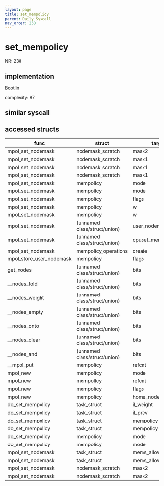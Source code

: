 ```yaml
---
layout: page
title: set_mempolicy
parent: Daily Syscall
nav_order: 238
---
```

        

# set_mempolicy
NR: 238

## implementation
[Bootlin](https://elixir.bootlin.com/linux/v6.14.7/source/mm/mempolicy.c#L1634)

complexity: 87


## similar syscall


## accessed structs

|func|struct|target|location|has_read|has_write|
|--|--|--|--|--|--|
|mpol_set_nodemask|nodemask_scratch|mask2|https://elixir.bootlin.com/linux/v6.14.7/source/mm/mempolicy.c#L291|false|false|
|mpol_set_nodemask|nodemask_scratch|mask1|https://elixir.bootlin.com/linux/v6.14.7/source/mm/mempolicy.c#L276|false|false|
|mpol_set_nodemask|nodemask_scratch|mask1|https://elixir.bootlin.com/linux/v6.14.7/source/mm/mempolicy.c#L282|false|false|
|mpol_set_nodemask|nodemask_scratch|mask1|https://elixir.bootlin.com/linux/v6.14.7/source/mm/mempolicy.c#L284|false|false|
|mpol_set_nodemask|mempolicy|mode|https://elixir.bootlin.com/linux/v6.14.7/source/mm/mempolicy.c#L272|true|true|
|mpol_set_nodemask|mempolicy|mode|https://elixir.bootlin.com/linux/v6.14.7/source/mm/mempolicy.c#L291|true|true|
|mpol_set_nodemask|mempolicy|flags|https://elixir.bootlin.com/linux/v6.14.7/source/mm/mempolicy.c#L281|true|true|
|mpol_set_nodemask|mempolicy|w|https://elixir.bootlin.com/linux/v6.14.7/source/mm/mempolicy.c#L287|true|true|
|mpol_set_nodemask|mempolicy|w|https://elixir.bootlin.com/linux/v6.14.7/source/mm/mempolicy.c#L289|true|true|
|mpol_set_nodemask|(unnamed class/struct/union)|user_nodemask|https://elixir.bootlin.com/linux/v6.14.7/source/mm/mempolicy.c#L287|false|false|
|mpol_set_nodemask|(unnamed class/struct/union)|cpuset_mems_allowed|https://elixir.bootlin.com/linux/v6.14.7/source/mm/mempolicy.c#L289|false|false|
|mpol_set_nodemask|mempolicy_operations|create|https://elixir.bootlin.com/linux/v6.14.7/source/mm/mempolicy.c#L291|true|true|
|mpol_store_user_nodemask|mempolicy|flags|https://elixir.bootlin.com/linux/v6.14.7/source/mm/mempolicy.c#L225|true|true|
|get_nodes|(unnamed class/struct/union)|bits|https://elixir.bootlin.com/linux/v6.14.7/source/mm/mempolicy.c#L1470|false|false|
|__nodes_fold|(unnamed class/struct/union)|bits|https://elixir.bootlin.com/linux/v6.14.7/source/include/linux/nodemask.h#L382|false|false|
|__nodes_weight|(unnamed class/struct/union)|bits|https://elixir.bootlin.com/linux/v6.14.7/source/include/linux/nodemask.h#L241|false|false|
|__nodes_empty|(unnamed class/struct/union)|bits|https://elixir.bootlin.com/linux/v6.14.7/source/include/linux/nodemask.h#L229|false|false|
|__nodes_onto|(unnamed class/struct/union)|bits|https://elixir.bootlin.com/linux/v6.14.7/source/include/linux/nodemask.h#L374|false|false|
|__nodes_clear|(unnamed class/struct/union)|bits|https://elixir.bootlin.com/linux/v6.14.7/source/include/linux/nodemask.h#L149|false|false|
|__nodes_and|(unnamed class/struct/union)|bits|https://elixir.bootlin.com/linux/v6.14.7/source/include/linux/nodemask.h#L167|false|false|
|__mpol_put|mempolicy|refcnt|https://elixir.bootlin.com/linux/v6.14.7/source/mm/mempolicy.c#L346|false|false|
|mpol_new|mempolicy|mode|https://elixir.bootlin.com/linux/v6.14.7/source/mm/mempolicy.c#L336|false|false|
|mpol_new|mempolicy|refcnt|https://elixir.bootlin.com/linux/v6.14.7/source/mm/mempolicy.c#L335|false|false|
|mpol_new|mempolicy|flags|https://elixir.bootlin.com/linux/v6.14.7/source/mm/mempolicy.c#L337|false|false|
|mpol_new|mempolicy|home_node|https://elixir.bootlin.com/linux/v6.14.7/source/mm/mempolicy.c#L338|false|false|
|do_set_mempolicy|task_struct|il_weight|https://elixir.bootlin.com/linux/v6.14.7/source/mm/mempolicy.c#L876|false|false|
|do_set_mempolicy|task_struct|il_prev|https://elixir.bootlin.com/linux/v6.14.7/source/mm/mempolicy.c#L875|false|false|
|do_set_mempolicy|task_struct|mempolicy|https://elixir.bootlin.com/linux/v6.14.7/source/mm/mempolicy.c#L872|false|false|
|do_set_mempolicy|task_struct|mempolicy|https://elixir.bootlin.com/linux/v6.14.7/source/mm/mempolicy.c#L871|true|true|
|do_set_mempolicy|mempolicy|mode|https://elixir.bootlin.com/linux/v6.14.7/source/mm/mempolicy.c#L873|true|true|
|do_set_mempolicy|mempolicy|mode|https://elixir.bootlin.com/linux/v6.14.7/source/mm/mempolicy.c#L874|true|true|
|mpol_set_nodemask|task_struct|mems_allowed|https://elixir.bootlin.com/linux/v6.14.7/source/mm/mempolicy.c#L276|false|false|
|mpol_set_nodemask|task_struct|mems_allowed|https://elixir.bootlin.com/linux/v6.14.7/source/mm/mempolicy.c#L289|true|true|
|mpol_set_nodemask|nodemask_scratch|mask2|https://elixir.bootlin.com/linux/v6.14.7/source/mm/mempolicy.c#L282|false|false|
|mpol_set_nodemask|nodemask_scratch|mask2|https://elixir.bootlin.com/linux/v6.14.7/source/mm/mempolicy.c#L284|false|false|
